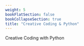 ```yaml
---
weight: 5
bookFlatSection: false
bookCollapseSection: true
title: "Creative Coding & Python"
---
```

Creative Coding with Python
